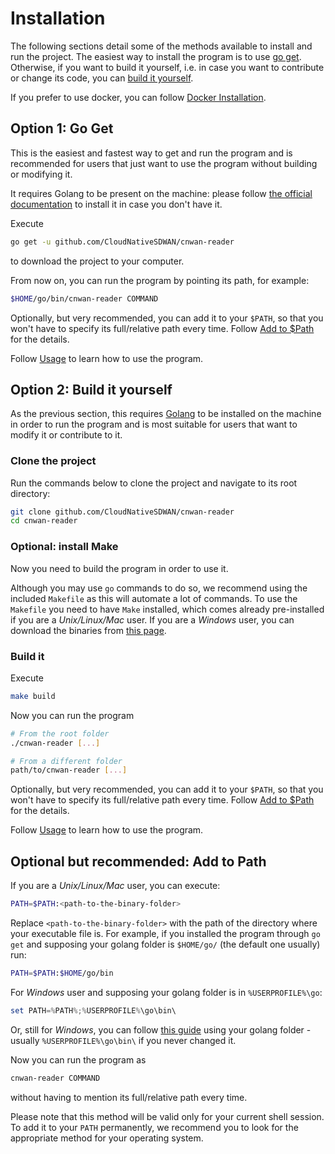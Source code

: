 # Installation

The following sections detail some of the methods available to install and run the project. The easiest way to install the program is to use [go get](#go-get). Otherwise, if you want to build it yourself, i.e. in case you want to contribute or change its code, you can [build it yourself](#build-it-yourself).

If you prefer to use docker, you can follow [Docker Installation](./docker_installation.md).

## Option 1: Go Get

This is the easiest and fastest way to get and run the program and is recommended for users that just want to use the program without building or modifying it.

It requires Golang to be present on the machine: please follow [the official documentation](https://golang.org/doc/install) to install it in case you don't have it.

Execute

```bash
go get -u github.com/CloudNativeSDWAN/cnwan-reader
```

to download the project to your computer.

From now on, you can run the program by pointing its path, for example:

```bash
$HOME/go/bin/cnwan-reader COMMAND
```

Optionally, but very recommended, you can add it to your `$PATH`, so that you won't have to specify its full/relative path every time. Follow [Add to $Path](#optional:-add-to-path) for the details.

Follow [Usage](./usage.md) to learn how to use the program.

## Option 2: Build it yourself

As the previous section, this requires [Golang](https://golang.org/doc/install) to be installed on the machine in order to run the program and is most suitable for users that want to modify it or contribute to it.  

### Clone the project

Run the commands below to clone the project and navigate to its root directory:

```bash
git clone github.com/CloudNativeSDWAN/cnwan-reader
cd cnwan-reader
```

### Optional: install Make

Now you need to build the program in order to use it.

Although you may use `go` commands to do so, we recommend using the included `Makefile` as this will automate a lot of commands. To use the `Makefile` you need to have `Make` installed, which comes already pre-installed if you are a *Unix/Linux/Mac* user. If you are a *Windows* user, you can download the binaries from [this page](http://gnuwin32.sourceforge.net/packages/make.htm).

### Build it

Execute

```bash
make build
```

Now you can run the program

```bash
# From the root folder
./cnwan-reader [...]

# From a different folder
path/to/cnwan-reader [...]
```

Optionally, but very recommended, you can add it to your `$PATH`, so that you won't have to specify its full/relative path every time. Follow [Add to $Path](#optional:-add-to-path) for the details.

Follow [Usage](./usage.md) to learn how to use the program.

## Optional but recommended: Add to Path

If you are a *Unix/Linux/Mac* user, you can execute:

```bash
PATH=$PATH:<path-to-the-binary-folder>
```

Replace `<path-to-the-binary-folder>` with the path of the directory where your executable file is. For example, if you installed the program through `go get` and supposing your golang folder is `$HOME/go/` (the default one usually) run:

```bash
PATH=$PATH:$HOME/go/bin
```

For *Windows* user and supposing your golang folder is in
`%USERPROFILE%\go`:

```powershell
set PATH=%PATH%;%USERPROFILE%\go\bin\
```

Or, still for *Windows*, you can follow [this guide](https://www.computerhope.com/issues/ch000549.htm) using your golang folder - usually `%USERPROFILE%\go\bin\` if you never changed it.

Now you can run the program as

```bash
cnwan-reader COMMAND
```

without having to mention its full/relative path every time.

Please note that this method will be valid only for your current shell session. To add it to your `PATH` permanently, we recommend you to look for the appropriate method for your operating system.
